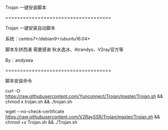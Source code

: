 Trojan 一键安装脚本

====================================

Trojan 一键安装自动脚本

系统：centos7+/debian9+/ubuntu16.04+

脚本东拼西凑 需要感谢 秋水逸冰、Atrandys、V2ray官方等

By：andysea

====================================

脚本安装命令

curl -O https://raw.githubusercontent.com/Yunconnect/Trojan/master/Trojan.sh && chmod  x trojan.sh && ./trojan.sh

wget --no-check-certificate https://raw.githubusercontent.com/V2RaySSR/Trojan/master/Trojan.sh && chmod +x Trojan.sh && ./Trojan.sh
